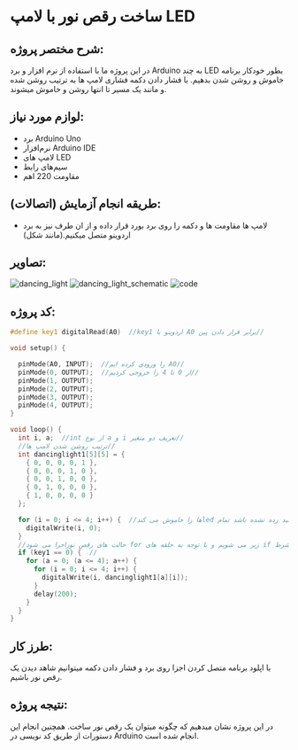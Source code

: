 
# ساخت رقص نور با لامپ LED

## شرح مختصر پروژه:
در این پروژه ما با استفاده از نرم افزار و برد Arduino به چند LED بطور خودکار برنامه خاموش و روشن شدن بدهیم. با فشار دادن دکمه فشاری لامپ ها به ترتیب روشن شده و مانند یک مسیر تا انتها روشن و خاموش میشوند.

## لوازم مورد نیاز:
-  برد Arduino Uno
- نرم‌افزار Arduino IDE
- لامپ های LED
- سیم‌های رابط
- مقاومت 220 اهم

## طریقه انجام آزمایش (اتصالات):
- لامپ ها مقاومت ها و دکمه را روی برد بورد قرار داده و از ان طرف نیز به برد اردوینو متصل میکنیم.(مانند شکل)
## تصاویر:

![dancing_light](https://github.com/user-attachments/assets/53f01c24-1561-424b-8c88-51d7c37e2613)
![dancing_light_schematic](https://github.com/user-attachments/assets/486e51e6-757a-4b60-8b22-595672cc0163)
![code](https://github.com/user-attachments/assets/ad92093f-c862-420e-b9a6-f3073cff8eff)



## کد پروژه:
```cpp
#define key1 digitalRead(A0)  //key1 اردوینو با A0 برابر قرار دادن پین//

void setup() {

  pinMode(A0, INPUT);  //را ورودی کرده ایم A0//
  pinMode(0, OUTPUT);  //از 0 تا 4 را خروجی کردیم//
  pinMode(1, OUTPUT);
  pinMode(2, OUTPUT);
  pinMode(3, OUTPUT);
  pinMode(4, OUTPUT);
}

void loop() {
  int i, a;  //int از نوع a و i تعریف دو متغیر//
  //ترتیب روشن شدن لامپ ها//
  int dancinglight1[5][5] = {
    { 0, 0, 0, 0, 1 },
    { 0, 0, 0, 1, 0 },
    { 0, 0, 1, 0, 0 },
    { 0, 1, 0, 0, 0 },
    { 1, 0, 0, 0, 0 }
  };

  for (i = 0; i <= 4; i++) {  //ها را خاموش می کندled دستور روبرو در حالتی که کلید زده نشده باشد تمام//
    digitalWrite(i, 0);
  }
  //حالت های رقص نوراجرا می شود for زیر می شویم و با توجه به حلقه های if در صورتی که کلید زده شد وارد شرط//
  if (key1 == 0) {  //
    for (a = 0; (a <= 4); a++) {
      for (i = 0; i <= 4; i++) {
        digitalWrite(i, dancinglight1[a][i]);
      }
      delay(200);
    }
  }
}
```

## طرز کار:
با اپلود برنامه متصل کردن اجزا روی برد و فشار دادن دکمه میتوانیم شاهد دیدن یک رقص نور باشیم.
## نتیجه‌ پروژه:
در این پروژه نشان‌ میدهیم که چگونه میتوان یک رقص نور ساخت. همچنین انجام این دستورات از طریق کد نویسی در Arduino انجام شده است.